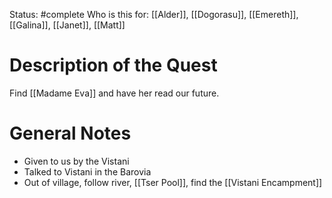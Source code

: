 Status: #complete
Who is this for: [[Alder]], [[Dogorasu]], [[Emereth]], [[Galina]], [[Janet]], [[Matt]] 

# Description of the Quest
Find [[Madame Eva]] and have her read our future.
# General Notes
- Given to us by the Vistani
- Talked to Vistani in the Barovia
- Out of village, follow river, [[Tser Pool]], find the [[Vistani Encampment]]